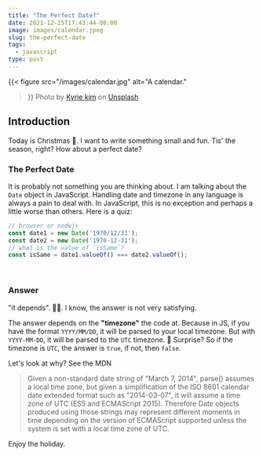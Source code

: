 ```yaml
---
title: "The Perfect Date?"
date: 2021-12-25T17:43:44-08:00
image: images/calendar.jpeg
slug: the-perfect-date
tags:
  - javascript
type: post
---
```


{{< figure
    src="/images/calendar.jpg"
    alt="A calendar."
>}}
Photo by [Kyrie kim](https://unsplash.com/@kyrie3) on [Unsplash](https://unsplash.com/)
  

## Introduction


Today is Christmas 🎄. I want to write something small and fun. Tis' the season, right? How about a perfect date? 


### The Perfect Date

It is probably not something you are thinking about. I am talking about the `Date` object in JavaScript. Handling date and timezone in any language is always a pain to deal with. In JavaScript, this is no exception and perhaps a little worse than others. Here is a quiz:

```js
// browser or nodejs
const date1 = new Date('1970/12/31');
const date2 = new Date('1970-12-31');
// what is the value of `isSame`?
const isSame = date1.valueOf() === date2.valueOf();
```

&nbsp;

### Answer


"it depends". 🤷‍♀️. I know, the answer is not very satisfying.


The answer depends on the **"timezone"** the code at. Because in JS, if you have the format `YYYY/MM/DD`, it will be parsed to your local timezone. But with `YYYY-MM-DD`, it will be parsed to the `UTC` timezone. 🎉 Surprise? So if the timezone is `UTC`, the answer is `true`, if not, then `false`.


Let's look at why? See the MDN
> Given a non-standard date string of "March 7, 2014", parse() assumes a local time zone, but given a simplification of the ISO 8601 calendar date extended format such as "2014-03-07", it will assume a time zone of UTC (ES5 and ECMAScript 2015). Therefore Date objects produced using those strings may represent different moments in time depending on the version of ECMAScript supported unless the system is set with a local time zone of UTC.


Enjoy the holiday.
